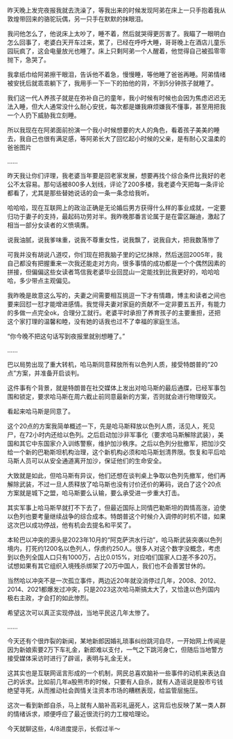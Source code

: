 昨天晚上发完夜报我就去洗澡了，等我出来的时候发现阿弟在床上一只手抱着我从敦煌带回来的骆驼玩偶，另一只手在默默的抹眼泪。

我问他怎么了，他说床上太吵了，睡不着，然后就哭得更厉害了。我瞄了一眼明白怎么回事了，老婆白天开车过来，累了，已经在呼呼大睡，哥哥晚上在酒店儿童乐园玩疯了，这会电量放光也睡了。床上只剩阿弟一个人醒着，他觉得自己被孤零零抛下，急哭了。

我拿纸巾给阿弟擦干眼泪，告诉他不着急，慢慢睡，等他睡了爸爸再睡。阿弟情绪被安抚后就乖乖躺下了，我用手一下一下的拍他的背，不到5分钟孩子就睡了。

我们这一代人养孩子就是在弥补自己的童年，我小时候有时候也会因为焦虑迟迟无法入睡，但大人通常没什么耐心安抚，每次都是嫌我麻烦嫌我不懂事，甚至用把我一个人扔下威胁我立刻睡。

所以我现在在阿弟面前扮演一个我小时候想要的大人的角色，看着孩子美美的睡去，我自己也很有满足感，等阿弟长大了回忆起小时候的父亲，是有耐心又温柔的爸爸图片

……

昨天我让你们评理，我老婆当年要是回老家发展，想要再找个综合条件比我好的老公不太容易。那句话被800多人划线，评论了200多楼，我老婆今天把每一条评论都看了，尤其是那些替她说话的会一条一条念给我听。

哈哈哈，现在互联网上的政治正确是无论婚后男方获得什么样的事业成就，一定要归功于妻子的支持，最起码功劳对半。我昨晚那番言论属于是在雷区蹦迪，激起了相当一部分女读者的义愤填膺。

说我油腻，说我爹味重，说我不尊重女性，说我飘了，说我自大，把我数落惨了

可我并没有胡说八道哎，你们现在把我脑子里的记忆抹除，然后送回2005年，我自己都没有把握重来一次我还能走对方向，很多事情的成功都是一个个偶然因素的拼接，但偏偏这些女读者笃信我老婆毕业回昆山一定能找到比我更好的，哈哈哈哈，多少带点主观偏见。

我昨晚是故意这么写的，夫妻之间需要相互挑逗一下才有情趣，博主和读者之间也要来回怼一怼才能增进感情。我觉得夫妻对家庭的贡献不一定非要五五开，有能力的多做一点完全ok，合理分工就行。老婆平时承担了养育孩子的主要重担，还把这个家打理的温馨和睦，没有她的话我也过不了幸福的家庭生活。

“你今晚不把这句话写到夜报里就别想睡了。”

……

巴以局势出现了重大转机，哈马斯同意释放所有以色列人质，接受特朗普的“20点”方案，并准备开启谈判。

这件事有个背景，就是特朗普在社交媒体上发出对哈马斯的最后通牒，已经军事包围和锁定，要求哈马斯在周六截止前同意最新的方案，否则就会进行物理毁灭。

看起来哈马斯是同意了。

这个20点的方案我简单概述一下，先是哈马斯释放以色列人质，活见人，死见尸，在72小时内还给以色列。之后启动加沙非军事化（要求哈马斯解除武装），美国和其它中东国家介入训练警察，维护加沙秩序。之后以色列分批撤军，把加沙交给一个新的巴勒斯坦机构治理，这个新机构必须和哈马斯划清界限。恢复和平后哈马斯人员可以从安全通道离开加沙，保证他们的生命安全。

大致就是如此，但哈马斯有异议，他们还想在谈判桌上争取以色列先撤军，他们再解除武装，不过一旦人质释放了哈马斯也没有讨价还价的筹码，说白了这个20点方案就是城下之盟，哈马斯要么认输，要么承受进一步重大打击。

其实军事上哈马斯早就打不下去了，但最近国际上同情巴勒斯坦的舆情高涨，迫使以色列也要考量继续战争的综合成本。特朗普这个时候介入调停的时机不错，如果这次巴以成功停战，他有机会去提名和平奖了。

本轮巴以冲突的源头是2023年10月的“阿克萨洪水行动”，哈马斯武装突袭以色列境内，打死约1200名以色列人，俘虏约250人。很多人对这个数字没概念，考虑到以色列全国人口只有1000万，占比0.015%，对应咱们国家人口差不多20万。试想如果有其它组织入境残杀绑架了20万中国人，我们也不会善罢甘休的。

当然哈以冲突不是一次孤立事件，两边近20年就没消停过几年，2008、2012、2014、2021都爆发过冲突，只是2023这次哈马斯搞太大了，又恰逢以色列国内极右主政，才会打的如此惨烈。

希望这次可以真正实现停战，当地平民这几年太惨了。

……

今天还有个很炸裂的新闻，某地新郎因婚礼琐事纠纷跳河自尽，一开始网上传闻是因为新娘索要2万下车礼金，新郎难以支付，一气之下跳河身亡，但随后当地警方接受媒体采访时进行了辟谣，表明与礼金无关。

这其实也是互联网谣言形成的一个机制，网民总喜欢脑补一些事件的动机来表达自己的诉求。比如前几年a股熊市的时候，只要有人自杀，就有人造谣说是股市亏钱绝望寻死，从而推动社会舆情关注资本市场的糟糕表现，给监管层施压。

这次一看到新郎自杀，马上就有人脑补高彩礼逼死人，这背后也反映了某一类人群的情绪诉求，顺便呼应了最近很流行的力工梭哈理论。

今天就聊这些，4/8进度提示，长假过半～

